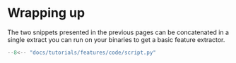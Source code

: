 # Wrapping up

The two snippets presented in the previous pages can be concatenated in a single extract you can run on your binaries 
to get a basic feature extractor.

```python
--8<-- "docs/tutorials/features/code/script.py"
```